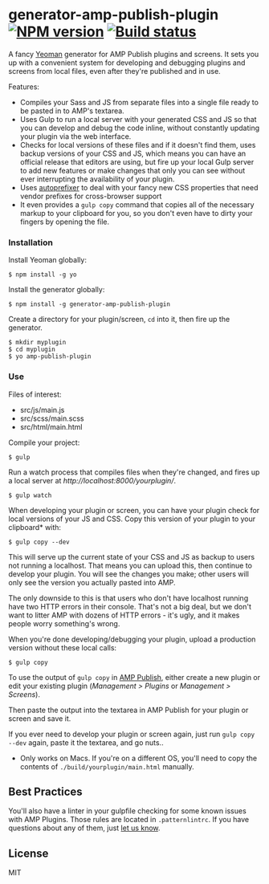 # generator-amp-publish-plugin [![NPM version][npm-image]][npm-url] [![Build status][travis-image]][travis-url]

A fancy [Yeoman](http://yeoman.io) generator for AMP Publish plugins and screens. It sets you up with a convenient system for developing and debugging plugins and screens from local files, even after they're published and in use.

Features:

* Compiles your Sass and JS from separate files into a single file ready to be pasted in to AMP's textarea.
* Uses Gulp to run a local server with your generated CSS and JS so that you can develop and debug the code inline, without constantly updating your plugin via the web interface.
* Checks for local versions of these files and if it doesn't find them, uses backup versions of your CSS and JS, which means you can have an official release that editors are using, but fire up your local Gulp server to add new features or make changes that only you can see without ever interrupting the availability of your plugin.
* Uses [autoprefixer](https://www.npmjs.org/package/gulp-autoprefixer) to deal with your fancy new CSS properties that need vendor prefixes for cross-browser support
* It even provides a `gulp copy` command that copies all of the necessary markup to your clipboard for you, so you don't even have to dirty your fingers by opening the file.

### Installation

Install Yeoman globally:

```shell
$ npm install -g yo
```

Install the generator globally:

```shell
$ npm install -g generator-amp-publish-plugin
```

Create a directory for your plugin/screen, `cd` into it, then fire up the generator.

```
$ mkdir myplugin
$ cd myplugin
$ yo amp-publish-plugin
```

### Use

Files of interest:

* src/js/main.js
* src/scss/main.scss
* src/html/main.html

Compile your project:

```shell
$ gulp
```

Run a watch process that compiles files when they're changed, and fires up a local server at *http://localhost:8000/yourplugin/*.

```shell
$ gulp watch
```

When developing your plugin or screen, you can have your plugin check for local versions of your JS and CSS. Copy this version of your plugin to your clipboard* with:

```shell
$ gulp copy --dev
```
This will serve up the current state of your CSS and JS as backup to users not running a localhost. That means you can upload this, then continue to develop your plugin. You will see the changes you make; other users will only see the version you actually pasted into AMP.

The only downside to this is that users who don't have localhost running have two HTTP errors in their console. That's not a big deal, but we don't want to litter AMP with dozens of HTTP errors - it's ugly, and it makes people worry something's wrong.

When you're done developing/debugging your plugin, upload a production version without these local calls:

```shell
$ gulp copy
```

To use the output of `gulp copy` in [AMP Publish](http://cms.aol.com/), either create a new plugin or edit your existing plugin (*Management > Plugins* or *Management > Screens*).

Then paste the output into the textarea in AMP Publish for your plugin or screen and save it.

If you ever need to develop your plugin or screen again, just run `gulp copy --dev` again, paste it the textarea, and go nuts..

* Only works on Macs. If you're on a different OS, you'll need to copy the contents of `./build/yourplugin/main.html` manually.

## Best Practices

You'll also have a linter in your gulpfile checking for some known issues with AMP Plugins. Those rules are located in `.patternlintrc`. If you have questions about any of them, just [let us know](mailto://AMPSupport@teamaol.com).

## License

MIT

[travis-url]: http://travis-ci.org/neagle/generator-amp-publish-plugin
[travis-image]: https://secure.travis-ci.org/neagle/generator-amp-publish-plugin.svg?branch=master
[npm-url]: https://npmjs.org/package/generator-amp-publish-plugin
[npm-image]: https://badge.fury.io/js/generator-amp-publish-plugin.svg
